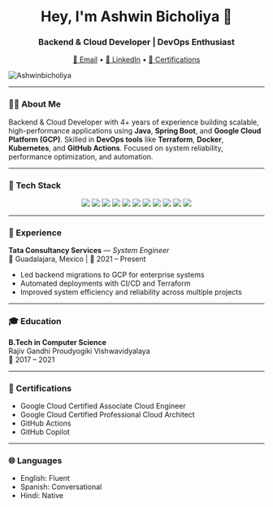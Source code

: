 <h1 align="center">Hey, I'm Ashwin Bicholiya 👋</h1>
<h3 align="center">Backend & Cloud Developer | DevOps Enthusiast</h3>

<p align="center">
  <a href="mailto:ashwinbicholiya@gmail.com">📧 Email</a> • 
  <a href="https://www.linkedin.com/in/ashwin-bicholiya-9938481a0/">💼 LinkedIn</a> • 
  <a href="https://www.credly.com/users/ashwin-bicholiya/badges">📜 Certifications</a>
</p>

<p align="left">
  <img src="https://komarev.com/ghpvc/?username=Ashwinbicholiya&label=Views&color=blue&style=plastic" alt="Ashwinbicholiya" />
</p>

---

### 👨‍💻 About Me

Backend & Cloud Developer with 4+ years of experience building scalable, high-performance applications using **Java**, **Spring Boot**, and **Google Cloud Platform (GCP)**. Skilled in **DevOps tools** like **Terraform**, **Docker**, **Kubernetes**, and **GitHub Actions**. Focused on system reliability, performance optimization, and automation.

---

### 🚀 Tech Stack

<p align="center">
  <img src="https://img.shields.io/badge/Java-%23ED8B00.svg?style=flat&logo=openjdk&logoColor=white" />
  <img src="https://img.shields.io/badge/Spring Boot-6DB33F.svg?style=flat&logo=spring&logoColor=white" />
  <img src="https://img.shields.io/badge/PostgreSQL-4169E1.svg?style=flat&logo=postgresql&logoColor=white" />
  <img src="https://img.shields.io/badge/GCP-4285F4.svg?style=flat&logo=google-cloud&logoColor=white" />
  <img src="https://img.shields.io/badge/Terraform-623CE4.svg?style=flat&logo=terraform&logoColor=white" />
  <img src="https://img.shields.io/badge/Docker-2496ED.svg?style=flat&logo=docker&logoColor=white" />
  <img src="https://img.shields.io/badge/Kubernetes-326CE5.svg?style=flat&logo=kubernetes&logoColor=white" />
  <img src="https://img.shields.io/badge/GitHub Actions-2088FF.svg?style=flat&logo=github-actions&logoColor=white" />
  <img src="https://img.shields.io/badge/Jenkins-D24939.svg?style=flat&logo=jenkins&logoColor=white" />
  <img src="https://img.shields.io/badge/Prometheus-E6522C.svg?style=flat&logo=prometheus&logoColor=white" />
  <img src="https://img.shields.io/badge/Grafana-F46800.svg?style=flat&logo=grafana&logoColor=white" />
</p>

---

### 💼 Experience

**Tata Consultancy Services** — *System Engineer*  
📍 Guadalajara, Mexico | 📆 2021 – Present  
- Led backend migrations to GCP for enterprise systems  
- Automated deployments with CI/CD and Terraform  
- Improved system efficiency and reliability across multiple projects

---

### 🎓 Education

**B.Tech in Computer Science**  
Rajiv Gandhi Proudyogiki Vishwavidyalaya  
📅 2017 – 2021

---

### 📜 Certifications

- Google Cloud Certified Associate Cloud Engineer  
- Google Cloud Certified Professional Cloud Architect  
- GitHub Actions  
- GitHub Copilot  

---

### 🌐 Languages

- English: Fluent  
- Spanish: Conversational  
- Hindi: Native
